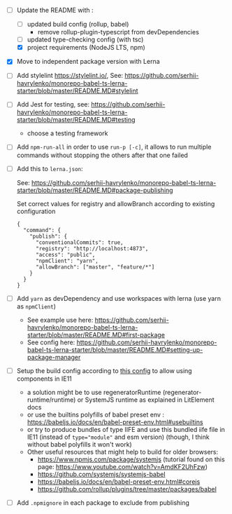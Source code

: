 - [ ] Update the README with :

  - [ ] updated build config (rollup, babel)
    - remove rollup-plugin-typescript from devDependencies
  - [ ] updated type-checking config (with tsc)
  - [x] project requirements (NodeJS LTS, npm)

- [x] Move to independent package version with Lerna

- [ ] Add stylelint https://stylelint.io/, See: https://github.com/serhii-havrylenko/monorepo-babel-ts-lerna-starter/blob/master/README.MD#stylelint

- [ ] Add Jest for testing, see: https://github.com/serhii-havrylenko/monorepo-babel-ts-lerna-starter/blob/master/README.MD#testing

  - choose a testing framework

- [ ] Add `npm-run-all` in order to use `run-p [-c]`, it allows to run multiple commands without stopping the others after that one failed

- [ ] Add this to `lerna.json`:

  See: https://github.com/serhii-havrylenko/monorepo-babel-ts-lerna-starter/blob/master/README.MD#package-publishing

  Set correct values for registry and allowBranch according to existing configuration

  ```
  {
    "command": {
      "publish": {
        "conventionalCommits": true,
        "registry": "http://localhost:4873",
        "access": "public",
        "npmClient": "yarn",
        "allowBranch": ["master", "feature/*"]
      }
    }
  }
  ```

- [ ] Add `yarn` as devDependency and use workspaces with lerna (use yarn as `npmClient`)

  - See example use here:
    https://github.com/serhii-havrylenko/monorepo-babel-ts-lerna-starter/blob/master/README.MD#first-package
  - See config here:
    https://github.com/serhii-havrylenko/monorepo-babel-ts-lerna-starter/blob/master/README.MD#setting-up-package-manager

- [ ] Setup the build config according to [this config](https://lit-element.polymer-project.org/guide/build#supporting-older-browsers) to allow using components in IE11

  - a solution might be to use regeneratorRuntime (regenerator-runtime/runtime) or SystemJS runtime as explained in LitElement docs
  - or use the builtins polyfills of babel preset env : https://babeljs.io/docs/en/babel-preset-env.html#usebuiltins
  - or try to produce bundles of type IIFE and use this bundled iife file in IE11 (instead of `type="module"` and esm version) (though, I think without babel polyfills it won't work)
  - Other useful resources that might help to build for older browsers:
    - https://www.npmjs.com/package/systemjs (tutorial found on this page: https://www.youtube.com/watch?v=AmdKF2UhFzw)
    - https://github.com/systemjs/systemjs-babel
    - https://babeljs.io/docs/en/babel-preset-env.html#corejs
    - https://github.com/rollup/plugins/tree/master/packages/babel

- [ ] Add `.npmignore` in each package to exclude from publishing
